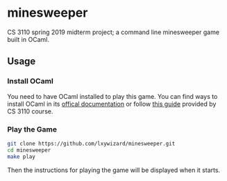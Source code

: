 # minesweeper
CS 3110 spring 2019 midterm project; a command line minesweeper game built in OCaml.

## Usage

### Install OCaml
You need to have OCaml installed to play this game. You can find ways to install OCaml in its [offical documentation](https://ocaml.org/docs/install.html) or follow [this guide](http://www.cs.cornell.edu/courses/cs3110/2019sp/install.html#native-installation-osx) provided by CS 3110 course.

### Play the Game

```bash
git clone https://github.com/lxywizard/minesweeper.git
cd minesweeper
make play
```

Then the instructions for playing the game will be displayed when it starts.
